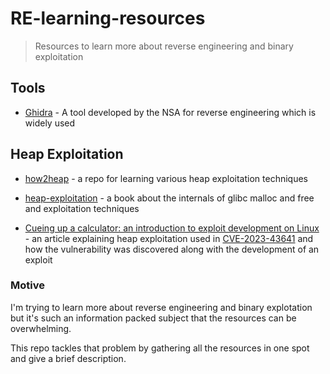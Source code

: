 # RE-learning-resources
> Resources to learn more about reverse engineering and binary exploitation

## Tools
- [Ghidra](https://ghidra-sre.org/) - A tool developed by the NSA for reverse engineering which is widely used

## Heap Exploitation
- [how2heap](https://github.com/shellphish/how2heap) - a repo for learning various heap exploitation techniques

- [heap-exploitation](https://heap-exploitation.dhavalkapil.com/) - a book about the internals of glibc malloc and free and exploitation techniques

- [Cueing up a calculator: an introduction to exploit development on Linux](https://github.blog/2023-12-06-cueing-up-a-calculator-an-introduction-to-exploit-development-on-linux/) - an article explaining heap exploitation used in [CVE-2023-43641](https://nvd.nist.gov/vuln/detail/CVE-2023-43641) and how the vulnerability was discovered along with the development of an exploit

### Motive
I'm trying to learn more about reverse engineering and binary explotation but it's such an information packed subject that the resources can be overwhelming. 

This repo tackles that problem by gathering all the resources in one spot and give a brief description.